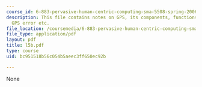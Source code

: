 ```yaml
---
course_id: 6-883-pervasive-human-centric-computing-sma-5508-spring-2006
description: This file contains notes on GPS, its components, functions, sources of
  GPS error etc.
file_location: /coursemedia/6-883-pervasive-human-centric-computing-sma-5508-spring-2006/bc951518b56c054b5aeec3ff650ec92b_l5b.pdf
file_type: application/pdf
layout: pdf
title: l5b.pdf
type: course
uid: bc951518b56c054b5aeec3ff650ec92b

---
```

None